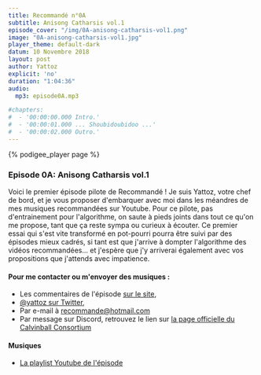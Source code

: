 ```yaml
---
title: Recommandé n°0A
subtitle: Anisong Catharsis vol.1
episode_cover: "/img/0A-anisong-catharsis-vol1.png"
image: "0A-anisong-catharsis-vol1.jpg"
player_theme: default-dark
datum: 10 Novembre 2018
layout: post
author: Yattoz
explicit: 'no'
duration: "1:04:36"
audio:
  mp3: episode0A.mp3

#chapters:
#  - '00:00:00.000 Intro.'
#  - '00:00:01.000 ... Shoubidoubidoo ...'
#  - '00:00:02.000 Outro.'
---
```


{% podigee_player page %}

### Episode 0A: Anisong Catharsis vol.1

Voici le premier épisode pilote de Recommandé ! Je suis Yattoz, votre chef de bord, et je vous proposer d'embarquer avec moi dans les méandres de mes musiques recommandées sur Youtube. Pour ce pilote, pas d'entrainement pour l'algorithme, on saute à pieds joints dans tout ce qu'on me propose, tant que ça reste sympa ou curieux à écouter. Ce premier essai qui s'est vite transformé en pot-pourri pourra être suivi par des épisodes mieux cadrés, si tant est que j'arrive à dompter l'algorithme des vidéos recommandées... et j'espère que j'y arriverai également avec vos propositions que j'attends avec impatience. 


#### Pour me contacter ou m'envoyer des musiques :

  - Les commentaires de l'épisode [sur le site](https://recommande.duckdns.org),
  - [@yattoz sur Twitter](https:/twitter.com/yattoz),
  - Par e-mail à [recommande@hotmail.com](mailto:recommande@hotmail.com)
  - Par message sur Discord, retrouvez le lien sur [la page officielle du Calvinball Consortium](https://calvinballradio.wordpress.com/)

#### Musiques

  * [La playlist Youtube de l'épisode](https://www.youtube.com/playlist?list=PLIgk8mzU2JAX0hpR9mLg1MtttGIAMBfql)
